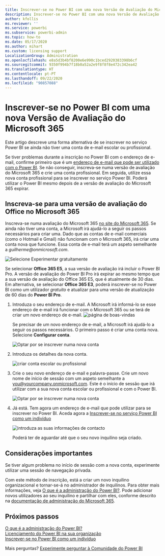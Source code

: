 ```yaml
---
title: Inscrever-se no Power BI com uma nova Versão de Avaliação do Microsoft 365
description: Inscrever-se no Power BI com uma nova Versão de Avaliação do Microsoft 365
author: kfollis
ms.reviewer: ''
ms.service: powerbi
ms.subservice: powerbi-admin
ms.topic: how-to
ms.date: 05/17/2020
ms.author: mihart
ms.custom: licensing support
LocalizationGroup: Administration
ms.openlocfilehash: e8a5d3b4bf8200e6e990c1bced2920383398b6cf
ms.sourcegitcommit: 9350f994b7f18b0a52a2e9f8f8f8e472c342ea42
ms.translationtype: HT
ms.contentlocale: pt-PT
ms.lasthandoff: 09/22/2020
ms.locfileid: "90857088"
---
```

# <a name="signing-up-for-power-bi-with-a-new-microsoft-365-trial"></a>Inscrever-se no Power BI com uma nova Versão de Avaliação do Microsoft 365

Este artigo descreve uma forma alternativa de se inscrever no serviço Power BI se ainda não tiver uma conta de e-mail escolar ou profissional.

Se tiver problemas durante a inscrição no Power BI com o endereço de e-mail, confirme primeiro que é um [endereço de e-mail que pode ser utilizado com o Power BI](../fundamentals/service-self-service-signup-for-power-bi.md#supported-email-addresses). Se não conseguir, inscreva-se numa versão de avaliação do Microsoft 365 e crie uma conta profissional. Em seguida, utilize essa nova conta profissional para se inscrever no serviço Power BI. Poderá utilizar o Power BI mesmo depois de a versão de avaliação do Microsoft 365 expirar.

## <a name="sign-up-for-a-microsoft-365-trial-of-office"></a>Inscreva-se para uma versão de avaliação do Office no Microsoft 365

Inscreva-se numa avaliação do Microsoft 365 [no site do Microsoft 365](https://www.microsoft.com/microsoft-365/business/compare-more-office-365-for-business-plans). Se ainda não tiver uma conta, a Microsoft irá ajudá-lo a seguir os passos necessários para criar uma. Dado que as contas de e-mail comerciais (como o Hotmail e Gmail) não funcionam com o Microsoft 365, irá criar uma conta nova que funcione.  Essa conta de e-mail terá um aspeto semelhante a *guilherme\@onmicrosoft.com*.

![Selecione Experimentar gratuitamente](media/service-admin-signing-up-for-power-bi-with-a-new-office-365-trial/power-bi-try-free.png)

Se selecionar **Office 365 E5**, a sua versão de avaliação irá incluir o Power BI Pro. A versão de avaliação do Power BI Pro irá expirar ao mesmo tempo que a sua versão de avaliação do Office 365 E5, que é atualmente de 30 dias. Em alternativa, se selecionar **Office 365 E3**, poderá inscrever-se no Power BI como um utilizador *gratuito* e atualizar para uma versão de atualização de 60 dias do **Power BI Pro**. 

1. Introduza o seu endereço de e-mail. A Microsoft irá informá-lo se esse endereço de e-mail irá funcionar com o Microsoft 365 ou se terá de criar um novo endereço de e-mail.  ![página de boas-vindas](media/service-admin-signing-up-for-power-bi-with-a-new-office-365-trial/power-bi-setup.png)

    Se precisar de um novo endereço de e-mail, a Microsoft irá ajudá-lo a seguir os passos necessários. O primeiro passo é criar uma conta nova. Selecione **Configurar conta**.

    ![Optar por se inscrever numa nova conta](media/service-admin-signing-up-for-power-bi-with-a-new-office-365-trial/power-bi-email.png)

2. Introduza os detalhes da nova conta.

    ![criar conta escolar ou profissional](media/service-admin-signing-up-for-power-bi-with-a-new-office-365-trial/power-bi-enter-info.png)

3. Crie o seu novo endereço de e-mail e palavra-passe. Crie um novo nome de início de sessão com um aspeto semelhante a you@yourcompany.onmicrosoft.com. Este é o início de sessão que irá utilizar com a sua nova conta escolar ou profissional e com o Power BI.

    ![Optar por se inscrever numa nova conta](media/service-admin-signing-up-for-power-bi-with-a-new-office-365-trial/power-bi-create-account.png)

4. Já está.  Tem agora um endereço de e-mail que pode utilizar para se inscrever no Power BI. Aceda agora a [Inscrever-se no serviço Power BI como um indivíduo](../fundamentals/service-self-service-signup-for-power-bi.md)

     ![introduza as suas informações de contacto](media/service-admin-signing-up-for-power-bi-with-a-new-office-365-trial/power-bi-thank.png)

    Poderá ter de aguardar até que o seu novo inquilino seja criado.

## <a name="important-considerations"></a>Considerações importantes

Se tiver algum problema no início de sessão com a nova conta, experimente utilizar uma sessão de navegação privada.

Com este método de inscrição, está a criar um novo inquilino organizacional e tornar-se-á no administrador de inquilinos. Para obter mais informações, veja [O que é a administração do Power BI?](service-admin-administering-power-bi-in-your-organization.md). Pode adicionar novos utilizadores ao seu inquilino e partilhar com eles, conforme descrito na [documentação de administração do Microsoft 365](https://support.office.com/article/Add-users-individually-to-Office-365---Admin-Help-1970f7d6-03b5-442f-b385-5880b9c256ec).

## <a name="next-steps"></a>Próximos passos

[O que é a administração do Power BI?](service-admin-administering-power-bi-in-your-organization.md)  
[Licenciamento do Power BI na sua organização](service-admin-licensing-organization.md)  
[Inscrever-se no Power BI como um indivíduo](../fundamentals/service-self-service-signup-for-power-bi.md)

Mais perguntas? [Experimente perguntar à Comunidade do Power BI](https://community.powerbi.com/)